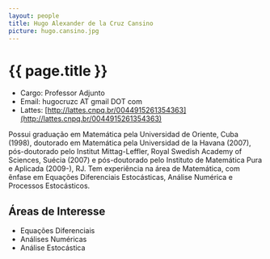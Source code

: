 ```yaml
---
layout: people
title: Hugo Alexander de la Cruz Cansino
picture: hugo.cansino.jpg
---
```


# {{ page.title }}

- Cargo: Professor Adjunto
- Email: hugocruzc AT gmail DOT com
- Lattes: [http://lattes.cnpq.br/0044915261354363](http://lattes.cnpq.br/0044915261354363)

Possui graduação em Matemática pela Universidad de Oriente, Cuba
(1998), doutorado em Matemática pela Universidad de la Havana (2007),
pós-doutorado pelo Institut Mittag-Leffler, Royal Swedish Academy of
Sciences, Suécia (2007) e pós-doutorado pelo Instituto de Matemática
Pura e Aplicada (2009-), RJ. Tem experiência na área de Matemática,
com ênfase em Equações Diferenciais Estocásticas, Análise Numérica e
Processos Estocásticos.

## Áreas de Interesse

- Equações Diferenciais
- Análises Numéricas
- Análise Estocástica

